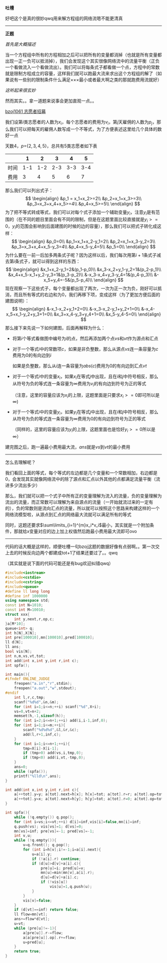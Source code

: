 **吐槽**

好吧这个是真的很妙qwq用来解方程组的网络流嗯不能更清真

------

**正题**

*首先是大概描述*

当一个方程组中所有的方程相加之后可以把所有的变量都消掉（也就是所有变量都出现一正一负可以抵消掉），我们会发现这个其实很像网络流中的流量平衡（正负一个看做流入一个看做流出）。我们可以将每条式子都看做一个点，方程中的常数就是限制方程成立的容量，这样我们就可以跑最大流来求出这个方程组的解了（如果说有一些别的限制条件什么满足×××最小或者最大啊之类的那就跑费用流就好）

*这听起来很玄妙*

然而其实。。拿一道题来说事会更加直观一点。。

[bzoj1061 志愿者招募](http://www.lydsy.com/JudgeOnline/problem.php?id=1061)

我们设第$i$类志愿者的人数为$x_i$，每个志愿者的费用为$v_i$，第$j$天雇佣的人数为$p_j$，那么我们可以把每天的雇佣人数写成一个不等式，为了方便表述这里给几个具体的数好一点

天数4，$p =${$2,3,4,5$}，总共有5类志愿者如下表

|      | 1    | 2    | 3    | 4    | 5    |
| ---- | ---- | ---- | ---- | ---- | ---- |
| 时间   | 1-1  | 1-2  | 2-3  | 3-3  | 3-4  |
| 费用   | 3    | 4    | 5    | 6    | 7    |

那么我们可以列出式子：
$$
\begin{align}
&p_1 = x_1+x_2>=2\\
&p_2=x_1+x_3>=3\\
&p_3=x_3+x_4+x_5>=4\\
&p_4=x_5>=5\\
\end{align}
$$
为了把不等式转成等式，我们可以对每个式子添加一个辅助变量$y_i$，注意$y_i$是有范围的（在不同的题目里面会有不同的限制，但是在这题里面比较直接就是$y_i>=0$，$y_i$的范围会影响到后面建图的时候的边的容量），那么我们可以把式子转化成这样：
$$
\begin{align}
&p_0=0\\
&p_1=x_1+x_2-y_1=2\\
&p_2=x_1+x_3-y_2=3\\
&p_3=x_3+x_4+x_5-y_3=4\\
&p_4=x_5-y_4=5\\
&p_5=0\\
\end{align}
$$
为什么要在一前一后加多两条式子呢？因为这样以后，我们每次用第$i+1$条式子减去第$i$条式子，就可以得到这样的东西：
$$
\begin{align}
&x_1+x_2-y_1=2&(p_1-p_0)\\
&x_3-x_2+y_1-y_2=1&(p_2-p_1)\\
&x_4+x_5-x_1+y_2-y_3=1&(p_3-p_2)\\
&-x_3-x_4+y_3-y_4=1&(p_4-p_3)\\
&-x_5+y_4=-5&(p_5-p_4)\\
\end{align}
$$
现在观察一下这些式子，每个变量都出现了两次，一次为正一次为负，刚好可以抵消，而且所有等式的右边和为0，我们再移下项，变成这样（为了更加方便后面的建图说明）：
$$
\begin{align}
&-x_1-x_2+y_1+2=0\\
&-x_3-x_2-y_1+y_2+1=0\\
&-x_4-x_5+x_1-y_2+y_3+1=0\\
&x_3+x_4-y_3+y_4+1=0\\
&x_5-y_4-5=0\\
\end{align}
$$
那么接下来先说一下如何建图，后面再解释为什么：

- 将第$i$个等式看做图中编号为$i$的点，然后再添加两个点$vs$和$vt$作为源点和汇点


- 对于一个等式$i$中的常数项$c$，如果是非负整数，那么从源点$vs$连一条容量为$c$费用为$0$的有向边到$i$

  如果是负整数，那么从$i$连一条容量为$abs(c)$费用为$0$的有向边到汇点$vt$


- 对于一个等式$i$中的变量$x_i$，如果$x_i$在等式$j$中出现，且在$i$和$j$中符号相反，那么从符号为负的等式连一条容量为$\infty$费用为$v_i$的有向边到符号为正的等式

  （注意，这里的容量应该为$x_i$的上限，这题里面是只要求$x_i>=0$即可所以是$\infty$)

- 对于一个等式$i$中的变量$y_i$，如果$y_i$在等式$j$中出现，且在$i$和$j$中符号相反，那么从符号为负的等式连一条容量为$\infty$费用为$0$的有向边到符号为正的等式

  （同样的，这里的容量应该为$y_i$的上限，这题里面也是恰好$y_i>=0$所以是$\infty$）

建完图之后，跑一遍最小费用最大流，$ans$就是$vs$到$vt$的最小费用

------

怎么去理解呢？

我们看回上面的等式，每个等式的左边都是几个变量和一个常数相加，右边都是0，会发现其实就像网络流中的除了源点和汇点以外其他的点都满足流量平衡（流进多少流出多少）

那么，我们就可以把一个式子中所有正的变量理解为流入的流量，负的变量理解为流出的流量，而正常数可以理解为来自源点的流量（一开始就流过来的一定有的），负的常数则是流向汇点的流量，所以就可以按照这个思路来构建这样的一个网络流模型啦，从源点到汇点的网络最大流就可以满足所有的等式

同时，这题还要求$\sum\limits_{i=1}^{m}x_i*v_i$最小，其实就是一个附加条件，那就给$x$变量对应的边上加上权值然后跑最小费用最大流即可ovo

------

代码的话大概是这样的，顺便吐槽一句bzoj这题的数据好像有点弱啊。。第一次交上去的时候反向边两个都建成tot+1了结果还要过了。。qwq

（其实就是说下面的代码可能还是有bug欢迎纠错qwq）

```c++
#include<iostream>
#include<cstdio>
#include<cstring>
#include<queue>
#define ll long long
#define inf 1000000
using namespace std;
const int N=1010;
const int M=10010;
struct xxx{
	int y,next,r,op,c;
}a[M*10];
queue<int> q;
int h[N],X[N];
int pre[100010],mn[100010],pred[100010];
ll d[N];
ll ans;
bool vis[N];
int n,m,vs,vt,tot;
int add(int x,int y,int r,int c);
int spfa();

int main(){
#ifndef ONLINE_JUDGE
	freopen("a.in","r",stdin);
	freopen("a.out","w",stdout);
#endif
	int l,r,c,tmp;
	scanf("%d%d",&n,&m);
	for (int i=1;i<=n;++i) scanf("%d",X+i);
	vs=0,vt=n+2;
	memset(h,-1,sizeof(h));
	for (int i=2;i<=n+1;++i) add(i,i-1,inf,0);
	for (int i=1;i<=m;++i){
		scanf("%d%d%d",&l,&r,&c);
		add(l,r+1,inf,c);
	}
	for (int i=1;i<=n+1;++i){
		tmp=X[i]-X[i-1];
		if (tmp>0) add(vs,i,tmp,0);
		if (tmp<0) add(i,vt,-tmp,0);
	}
	ans=0;
	while (spfa());
	printf("%lld\n",ans);
}

int add(int x,int y,int r,int c){
	a[++tot].y=y; a[tot].next=h[x]; h[x]=tot; a[tot].r=r; a[tot].op=tot+1; a[tot].c=c;
	a[++tot].y=x; a[tot].next=h[y]; h[y]=tot; a[tot].r=0; a[tot].op=tot-1; a[tot].c=-c;
}

int spfa(){
	while (!q.empty()) q.pop();
	for (int i=vs;i<=vt;++i) d[i]=inf,vis[i]=false,mn[i]=inf;
	q.push(vs); vis[vs]=1; d[vs]=0;
	mn[vs]=inf; pre[vs]=-1; pred[vs]=-1;
	int v,u;
	while (!q.empty()){
		v=q.front(); q.pop();
		for (int i=h[v];i!=-1;i=a[i].next){
			u=a[i].y;
			if (!a[i].r) continue;
			if (d[u]>d[v]+a[i].c){
				pre[u]=i; pred[u]=v;
				mn[u]=min(mn[v],a[i].r);
				d[u]=d[v]+a[i].c;
				if (!vis[u])
					vis[u]=1,q.push(u);
			}
		}
		vis[v]=false;
	}
	if (d[vt]==inf) return false;
	ll flow=mn[vt];
	ans+=flow*d[vt];
	u=vt;
	while (pre[u]!=-1){
		a[pre[u]].r-=flow;
		a[a[pre[u]].op].r+=flow;
		u=pred[u];
	}
	return true;
}
```

